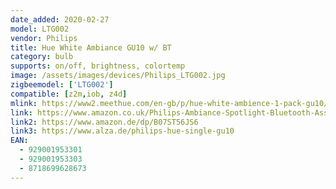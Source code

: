 ```yaml
---
date_added: 2020-02-27
model: LTG002
vendor: Philips
title: Hue White Ambiance GU10 w/ BT
category: bulb
supports: on/off, brightness, colortemp
image: /assets/images/devices/Philips_LTG002.jpg
zigbeemodel: ['LTG002']
compatible: [z2m,iob, z4d]
mlink: https://www2.meethue.com/en-gb/p/hue-white-ambience-1-pack-gu10/8718699628673
link: https://www.amazon.co.uk/Philips-Ambiance-Spotlight-Bluetooth-Assistant/dp/B07ST56JS6
link2: https://www.amazon.de/dp/B07ST56JS6 
link3: https://www.alza.de/philips-hue-single-gu10
EAN: 
  - 929001953301
  - 929001953303
  - 8718699628673
---
```

